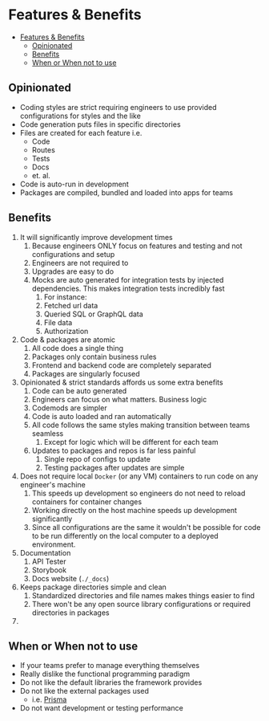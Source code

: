 # Features & Benefits
- [Features \& Benefits](#features--benefits)
  - [Opinionated](#opinionated)
  - [Benefits](#benefits)
  - [When or When not to use](#when-or-when-not-to-use)

## Opinionated
- Coding styles are strict requiring engineers to use provided configurations for styles and the like
- Code generation puts files in specific directories
- Files are created for each feature i.e.
  - Code
  - Routes
  - Tests
  - Docs
  - et. al.
- Code is auto-run in development
- Packages are compiled, bundled and loaded into apps for teams

## Benefits
1. It will significantly improve development times
   1. Because engineers ONLY focus on features and testing and not configurations and setup
   2. Engineers are not required to 
   3. Upgrades are easy to do
   4. Mocks are auto generated for integration tests by injected dependencies. This makes integration tests incredibly fast
      1.  For instance:
      2. Fetched url data
      3. Queried SQL or GraphQL data
      4. File data
      5. Authorization
2. Code & packages are atomic
   1. All code does a single thing
   2. Packages only contain business rules
   3. Frontend and backend code are completely separated
   4. Packages are singularly focused
3. Opinionated & strict standards affords us some extra benefits
   1. Code can be auto generated
   2. Engineers can focus on what matters. Business logic
   3. Codemods are simpler
   4. Code is auto loaded and ran automatically
   5. All code follows the same styles making transition between teams seamless
      1. Except for logic which will be different for each team
   6. Updates to packages and repos is far less painful
      1. Single repo of configs to update
      2. Testing packages after updates are simple
4. Does not require local `Docker` (or any VM) containers to run code on any engineer's machine
   1. This speeds up development so engineers do not need to reload containers for container changes
   2. Working directly on the host machine speeds up development significantly
   3. Since all configurations are the same it wouldn't be possible for code to be run differently on the local computer to a deployed environment.
5. Documentation
   1. API Tester
   2. Storybook
   3. Docs website (`./_docs`)
6. Keeps package directories simple and clean
   1. Standardized directories and file names makes things easier to find
   2. There won't be any open source library configurations or required directories in packages
7. 

## When or When not to use
- If your teams prefer to manage everything themselves
- Really dislike the functional programming paradigm
- Do not like the default libraries the framework provides
- Do not like the external packages used
  - i.e. [Prisma](https://www.prisma.io/)
- Do not want development or testing performance
